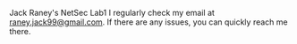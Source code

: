 Jack Raney's NetSec Lab1
I regularly check my email at raney.jack99@gmail.com. If there are any issues, you can quickly reach me there.

